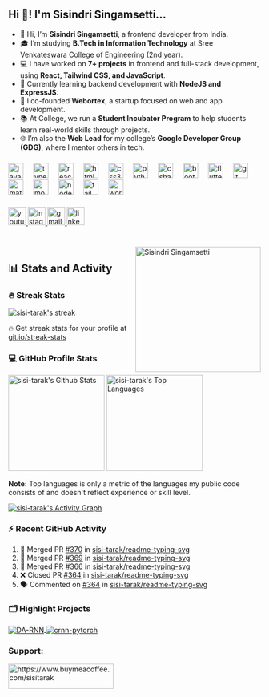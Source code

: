 <h2 align="left">Hi 👋! I'm Sisindri Singamsetti...</h2>

<p align="left">

- 👋 Hi, I’m **Sisindri Singamsetti**, a frontend developer from India.
- 🎓 I’m studying **B.Tech in Information Technology** at Sree Venkateswara College of Engineering (2nd year).
- 💻 I have worked on **7+ projects** in frontend and full-stack development, using **React, Tailwind CSS, and JavaScript**.
- 🌱 Currently learning backend development with **NodeJS and ExpressJS**.
- 🚀 I co-founded **Webortex**, a startup focused on web and app development.
- 📚 At College, we run a **Student Incubator Program** to help students learn real-world skills through projects.
- 🌐 I’m also the **Web Lead** for my college’s **Google Developer Group (GDG)**, where I mentor others in tech.

</p>

###

<div align="left">
  <img src="https://cdn.jsdelivr.net/gh/devicons/devicon/icons/javascript/javascript-original.svg" height="30" alt="javascript logo"  />
  <img width="12" />
  <img src="https://cdn.jsdelivr.net/gh/devicons/devicon/icons/typescript/typescript-original.svg" height="30" alt="typescript logo"  />
  <img width="12" />
  <img src="https://cdn.jsdelivr.net/gh/devicons/devicon/icons/react/react-original.svg" height="30" alt="react logo"  />
  <img width="12" />
  <img src="https://cdn.jsdelivr.net/gh/devicons/devicon/icons/html5/html5-original.svg" height="30" alt="html5 logo"  />
  <img width="12" />
  <img src="https://cdn.jsdelivr.net/gh/devicons/devicon/icons/css3/css3-original.svg" height="30" alt="css3 logo"  />
  <img width="12" />
  <img src="https://cdn.jsdelivr.net/gh/devicons/devicon/icons/python/python-original.svg" height="30" alt="python logo"  />
  <img width="12" />
  <img src="https://cdn.jsdelivr.net/gh/devicons/devicon/icons/csharp/csharp-original.svg" height="30" alt="csharp logo"  />
  <img width="12" />
  <img src="https://cdn.jsdelivr.net/gh/devicons/devicon/icons/bootstrap/bootstrap-original.svg" height="30" alt="bootstrap logo"  />
  <img width="12" />
  <img src="https://cdn.jsdelivr.net/gh/devicons/devicon/icons/flutter/flutter-original.svg" height="30" alt="flutter logo"  />
  <img width="12" />
  <img src="https://cdn.jsdelivr.net/gh/devicons/devicon/icons/git/git-original.svg" height="30" alt="git logo"  />
  <img width="12" />
  <img src="https://cdn.jsdelivr.net/gh/devicons/devicon/icons/materialui/materialui-original.svg" height="30" alt="materialui logo"  />
  <img width="12" />
  <img src="https://cdn.jsdelivr.net/gh/devicons/devicon/icons/mongodb/mongodb-original.svg" height="30" alt="mongodb logo"  />
  <img width="12" />
  <img src="https://cdn.jsdelivr.net/gh/devicons/devicon/icons/nodejs/nodejs-original.svg" height="30" alt="nodejs logo"  />
  <img width="12" />
  <img src="https://cdn.jsdelivr.net/gh/devicons/devicon/icons/tailwindcss/tailwindcss-original-wordmark.svg" height="30" alt="tailwindcss logo"  />
  <img width="12" />
  <img src="https://cdn.jsdelivr.net/gh/devicons/devicon/icons/wordpress/wordpress-original.svg" height="30" alt="wordpress logo"  />
</div>

###

<div align="left">
  <a href="https://youtube.com/@sisi-tarakk">
    <img src="https://img.shields.io/static/v1?message=Youtube&logo=youtube&label=&color=FF0000&logoColor=white&labelColor=&style=for-the-badge" height="35" alt="youtube logo"  />
  </a>
  <a href="https://www.instagram.com/sisi_tarakk/">
    <img src="https://img.shields.io/static/v1?message=Instagram&logo=instagram&label=&color=E4405F&logoColor=white&labelColor=&style=for-the-badge" height="35" alt="instagram logo"  />
  </a>
  <a href="mailto:sisindrisingamsetti@gmail.com">
    <img src="https://img.shields.io/static/v1?message=Gmail&logo=gmail&label=&color=D14836&logoColor=white&labelColor=&style=for-the-badge" height="35" alt="gmail logo"  />
  </a>
  <a href="https://www.linkedin.com/in/sisitarak/">
    <img src="https://img.shields.io/static/v1?message=LinkedIn&logo=linkedin&label=&color=0077B5&logoColor=white&labelColor=&style=for-the-badge" height="35" alt="linkedin logo"  />
  </a>
</div>

###

<br clear="both">

  <img src="https://avatars.githubusercontent.com/u/124027883?v=4" alt="Sisindri Singamsetti" align="right" height="250" />

<h2>📊 Stats and Activity</h2>

  <h3>🔥 Streak Stats</h3>

  <!-- GitHub Readme Streak Stats - https://github.com/sisi-tarak/github-readme-streak-stats -->
  <p>
    <a href="https://github.com/sisi-tarak">
      <!-- Use https://streak-stats.demolab.com or self-host with your own Vercel app - visit https://git.io/streak-stats for instructions -->
      <img title="🔥 Get streak stats for your profile at git.io/streak-stats" alt="sisi-tarak's streak" src="https://github-readme-streak-stats-eight.vercel.app/?user=sisi-tarak&theme=monokai-metallian&hide_border=true&short_numbers=true"/>
    </a>
    <p>🔥 Get streak stats for your profile at <a href="https://git.io/streak-stats">git.io/streak-stats</a></p>
  </p>

  <h3>💻 GitHub Profile Stats</h3>

  <!-- https://github.com/sisi-tarak -->

<a href="https://github.com/sisi-tarak"><img alt="sisi-tarak's Github Stats" src="https://github-readme-stats.vercel.app/api/?username=sisi-tarak&show_icons=true&include_all_commits=true&count_private=true&theme=react&hide_border=true&bg_color=1F222E&title_color=F85D7F&icon_color=F8D866" height="192px"/></a>
<a href="https://github.com/sisi-tarak"><img alt="sisi-tarak's Top Languages" src="https://github-readme-stats.vercel.app/api/top-langs/?username=sisi-tarak&langs_count=8&layout=compact&theme=react&hide_border=true&bg_color=1F222E&title_color=F85D7F&icon_color=F8D866&hide=Jupyter%20Notebook,Roff" height="192px"/></a>
<br/>

<b>Note:</b> Top languages is only a metric of the languages my public code consists of and doesn't reflect experience or skill level.

  <!-- https://github.com/ashutosh00710/github-readme-activity-graph -->

<a href="https://github.com/ashutosh00710/github-readme-activity-graph"><img alt="sisi-tarak's Activity Graph" src="https://github-readme-activity-graph.vercel.app/graph/?username=sisi-tarak&bg_color=1F222E&color=F8D866&line=F85D7F&point=FFFFFF&hide_border=true" /></a>

  <h3>⚡ Recent GitHub Activity</h3>

  <!-- https://github.com/jamesgeorge007/github-activity-readme -->
  <!--START_SECTION:activity-->

1. 🎉 Merged PR [#370](https://github.com/sisi-tarak/readme-typing-svg/pull/370) in [sisi-tarak/readme-typing-svg](https://github.com/sisi-tarak/readme-typing-svg)
2. 🎉 Merged PR [#369](https://github.com/sisi-tarak/readme-typing-svg/pull/369) in [sisi-tarak/readme-typing-svg](https://github.com/sisi-tarak/readme-typing-svg)
3. 🎉 Merged PR [#366](https://github.com/sisi-tarak/readme-typing-svg/pull/366) in [sisi-tarak/readme-typing-svg](https://github.com/sisi-tarak/readme-typing-svg)
4. ❌ Closed PR [#364](https://github.com/sisi-tarak/readme-typing-svg/pull/364) in [sisi-tarak/readme-typing-svg](https://github.com/sisi-tarak/readme-typing-svg)
5. 🗣 Commented on [#364](https://github.com/sisi-tarak/readme-typing-svg/issues/364) in [sisi-tarak/readme-typing-svg](https://github.com/sisi-tarak/readme-typing-svg)
<!--END_SECTION:activity-->

</div>

<h3 align="left"> 🗂️ Highlight Projects </h3>

<a href="https://github.com/sisi-tarak">
  <img align="center" src="https://github-readme-stats.vercel.app/api/pin/?username=sisi-tarak&repo=Git-Cheat-Sheet&show_icons=true&line_height=27&title_color=6aa6f8&text_color=8a919a&icon_color=6aa6f8&bg_color=22272e" alt="DA-RNN" />
</a>

<a href="https://github.com/sisi-tarak">
  <img align="center" src="https://github-readme-stats.vercel.app/api/pin/?username=sisi-tarak&repo=react-interview-questions&show_icons=true&line_height=27&title_color=6aa6f8&text_color=8a919a&icon_color=6aa6f8&bg_color=22272e" alt="crnn-pytorch" />
</a>

<h3 align="left">Support:</h3>
<p><a href="https://www.buymeacoffee.com/sisitarak"> <img align="left" src="https://cdn.buymeacoffee.com/buttons/v2/default-yellow.png" height="50" width="210" alt="https://www.buymeacoffee.com/sisitarak" /></a></p></div>

<!--
### <img src="https://media.giphy.com/media/VgCDAzcKvsR6OM0uWg/giphy.gif" width="50"> A little more about me...

```javascript
const anmol = {
    pronouns: "He" | "Him",
    code: ["TypeScript", "Javascript", "Python", "Dart"],
    askMeAbout: ["web dev", "app dev", "cloud computing", "UI/UX", "tech trends"],
    technologies: {
        frontEnd: {
            js: ["React", "Next.js"],
            css: ["Sass", "Tailwind", "Bootstrap"],
            uiLibraries: ["Material UI", "Ant Design", "Chakra UI"],
        },
        backEnd: {
            js: ["Node", "Express", "NestJS"],
            python: ["Flask"],
        },
        mobileApp: {
            crossPlatform: ["Flutter"],
        },
        devOps: ["Docker🐳", "CI/CD", "Nginx", "GitHub Actions"],
        cloudServices: {
            aws: ["AWS Fargate", "EC2", "S3", "Lambda", "CloudWatch", "RDS"],
        },
        databases: ["PostgreSQL", "MongoDB", "SQLite", "Firebase Realtime DB", "redis"],
        misc: ["Socket.IO", "REST APIs", "WebSockets", "Cloud Functions"],
        generativeAI: ["GPT", "Vectorization"],
    },
    architecture: {
        frontEnd: ["SPA", "SSR"],
        backEnd: ["microservices", "monolithic", "serverless"],
        devOps: ["CloudFormation", "Serverless Framework"],
        databases: ["Relational", "NoSQL", "In-memory"],
    },
    currentFocus: "Leading a way in generative AI innovation",
    funFact: "I can debug faster with a coffee in hand!"
};
```

<img src="https://media.giphy.com/media/LnQjpWaON8nhr21vNW/giphy.gif" width="60"> <em><b>I love connecting with different people</b> so if you want to say <b>hi, I'll be happy to meet you more!</b> 😊</em>

--- -->
<!--START_SECTION:waka-->
<!--
![Code Time](http://img.shields.io/badge/Code%20Time-3%2C568%20hrs%2056%20mins-blue)

![Profile Views](http://img.shields.io/badge/Profile%20Views-831-blue)

![Lines of code](https://img.shields.io/badge/From%20Hello%20World%20I%27ve%20Written-6.7%20million%20lines%20of%20code-blue)

**🐱 My GitHub Data**

> 📦 256.6 kB Used in GitHub's Storage
 >
> 🏆 12 Contributions in the Year 2025
 >
> 🚫 Not Opted to Hire
 >
> 📜 22 Public Repositories
 >
> 🔑 30 Private Repositories
 >
**I'm an Early 🐤**

```text
🌞 Morning                767 commits         ████░░░░░░░░░░░░░░░░░░░░░   16.60 %
🌆 Daytime                1862 commits        ██████████░░░░░░░░░░░░░░░   40.30 %
🌃 Evening                1363 commits        ███████░░░░░░░░░░░░░░░░░░   29.50 %
🌙 Night                  628 commits         ███░░░░░░░░░░░░░░░░░░░░░░   13.59 %
```
📅 **I'm Most Productive on Sunday**

```text
Monday                   585 commits         ███░░░░░░░░░░░░░░░░░░░░░░   12.66 %
Tuesday                  642 commits         ███░░░░░░░░░░░░░░░░░░░░░░   13.90 %
Wednesday                737 commits         ████░░░░░░░░░░░░░░░░░░░░░   15.95 %
Thursday                 616 commits         ███░░░░░░░░░░░░░░░░░░░░░░   13.33 %
Friday                   487 commits         ███░░░░░░░░░░░░░░░░░░░░░░   10.54 %
Saturday                 598 commits         ███░░░░░░░░░░░░░░░░░░░░░░   12.94 %
Sunday                   955 commits         █████░░░░░░░░░░░░░░░░░░░░   20.67 %
```


📊 **This Week I Spent My Time On**

```text
🕑︎ Time Zone: Asia/Kolkata

💬 Programming Languages:
TypeScript               31 hrs 43 mins      ████████████████████░░░░░   78.50 %
JavaScript               5 hrs 56 mins       ████░░░░░░░░░░░░░░░░░░░░░   14.72 %
JSON                     48 mins             █░░░░░░░░░░░░░░░░░░░░░░░░   02.02 %
SCSS                     31 mins             ░░░░░░░░░░░░░░░░░░░░░░░░░   01.28 %
Image (svg)              23 mins             ░░░░░░░░░░░░░░░░░░░░░░░░░   00.97 %

🔥 Editors:
WebStorm                 40 hrs 24 mins      █████████████████████████   99.99 %
PhpStorm                 0 secs              ░░░░░░░░░░░░░░░░░░░░░░░░░   00.01 %

💻 Operating System:
Mac                      40 hrs 24 mins      █████████████████████████   100.00 %
```

**I Mostly Code in JavaScript**

```text
JavaScript               33 repos            ███████████░░░░░░░░░░░░░░   4.31 %
TypeScript               9 repos             ███░░░░░░░░░░░░░░░░░░░░░░   11.54 %
CSS                      7 repos             ██░░░░░░░░░░░░░░░░░░░░░░░   08.97 %
Python                   5 repos             ██░░░░░░░░░░░░░░░░░░░░░░░   06.41 %
Dart                     5 repos             ██░░░░░░░░░░░░░░░░░░░░░░░   06.41 %
```




 Last Updated on 15/01/2025 00:30:26 UTC -->
<!--END_SECTION:waka-->
<!--
**These Readme stats are generated using github action [awesome-readme-stats](https://github.com/anmol098/waka-readme-stats)**

NOTE: Top languages does not indicate my skill level or anything like that. It is just a metric of which languages have been hosted by me on GitHub based on the usage across repositories. There are others which I haven't put up on GitHub. -->

###

<br/> <br/> <br/>
